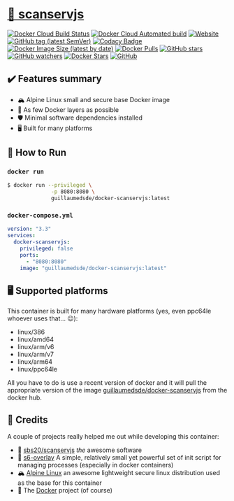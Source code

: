 # [🐋 scanservjs](https://github.com/guillaumedsde/docker-scanservjs)

[![Docker Cloud Build Status](https://img.shields.io/docker/cloud/build/guillaumedsde/docker-scanservjs)](https://gitlab.com/guillaumedsde/docker-scanservjs/-/pipelines)
[![Docker Cloud Automated build](https://img.shields.io/docker/cloud/automated/guillaumedsde/docker-scanservjs)](https://gitlab.com/guillaumedsde/docker-scanservjs/-/pipelines)
[![Website](https://img.shields.io/website?label=documentation&url=https%3A%2F%2Fguillaumedsde.gitlab.io%2Fdocker-scanservjs%2F)](https://guillaumedsde.gitlab.io/docker-scanservjs/)
[![GitHub tag (latest SemVer)](https://img.shields.io/github/v/tag/guillaumedsde/docker-scanservjs?label=version)](https://github.com/guillaumedsde/docker-scanservjs/releases)
[![Codacy Badge](https://app.codacy.com/project/badge/Grade/9a0f16575d634e449a5b31c1e7439779)](https://www.codacy.com/manual/guillaumedsde/docker-scanservjs?utm_source=gitlab.com&utm_medium=referral&utm_content=guillaumedsde/docker-scanservjs&utm_campaign=Badge_Grade)
[![Docker Image Size (latest by date)](https://img.shields.io/docker/image-size/guillaumedsde/docker-scanservjs)](https://hub.docker.com/r/guillaumedsde/docker-scanservjs)
[![Docker Pulls](https://img.shields.io/docker/pulls/guillaumedsde/docker-scanservjs)](https://hub.docker.com/r/guillaumedsde/docker-scanservjs)
[![GitHub stars](https://img.shields.io/github/stars/guillaumedsde/docker-scanservjs?label=Github%20stars)](https://github.com/guillaumedsde/docker-scanservjs)
[![GitHub watchers](https://img.shields.io/github/watchers/guillaumedsde/docker-scanservjs?label=Github%20Watchers)](https://github.com/guillaumedsde/docker-scanservjs)
[![Docker Stars](https://img.shields.io/docker/stars/guillaumedsde/docker-scanservjs)](https://hub.docker.com/r/guillaumedsde/docker-scanservjs)
[![GitHub](https://img.shields.io/github/license/guillaumedsde/docker-scanservjs)](https://github.com/guillaumedsde/docker-scanservjs/blob/master/LICENSE.md)

## ✔️ Features summary

- 🏔️ Alpine Linux small and secure base Docker image
- 🤏 As few Docker layers as possible
- 🛡️ Minimal software dependencies installed
- 🖥️ Built for many platforms

## 🏁 How to Run

### `docker run`

```bash
$ docker run --privileged \
              -p 8080:8080 \
              guillaumedsde/docker-scanservjs:latest
```

### `docker-compose.yml`

```yaml
version: "3.3"
services:
  docker-scanservjs:
    privileged: false
    ports:
      - "8080:8080"
    image: "guillaumedsde/docker-scanservjs:latest"
```

## 🖥️ Supported platforms

This container is built for many hardware platforms (yes, even ppc64le whoever uses that... 😉):

- linux/386
- linux/amd64
- linux/arm/v6
- linux/arm/v7
- linux/arm64
- linux/ppc64le

All you have to do is use a recent version of docker and it will pull the appropriate version of the image [guillaumedsde/docker-scanservjs](https://hub.docker.com/repository/docker/guillaumedsde/docker-scanservjs) from the docker hub.

## 🙏 Credits

A couple of projects really helped me out while developing this container:

- 💽 [sbs20/scanservjs](https://github.com/sbs20/scanservjs) _the_ awesome software
- 🏁 [s6-overlay](https://github.com/just-containers/s6-overlay) A simple, relatively small yet powerful set of init script for managing processes (especially in docker containers)
- 🏔️ [Alpine Linux](https://alpinelinux.org/) an awesome lightweight secure linux distribution used as the base for this container
- 🐋 The [Docker](https://github.com/docker) project (of course)
